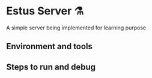 # Estus Server ⚗️
A simple server being implemented for learning purpose

## Environment and tools

## Steps to run and debug
